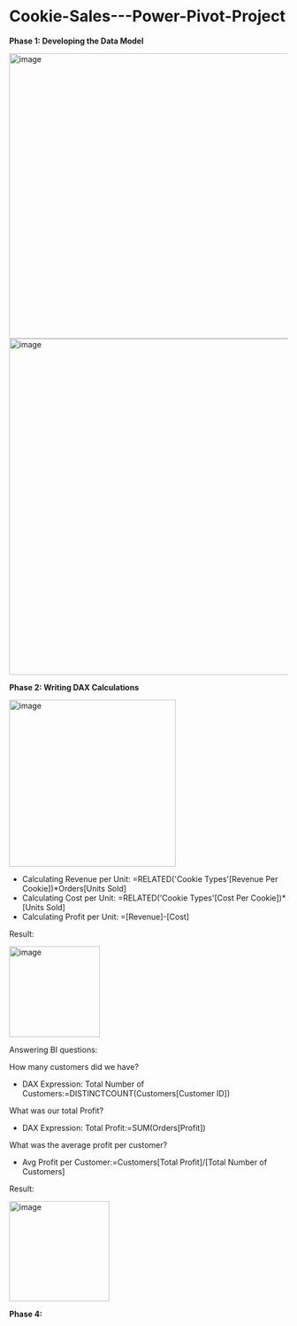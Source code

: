 # Cookie-Sales---Power-Pivot-Project

**Phase 1: Developing the Data Model** 

<img width="515" alt="image" src="https://github.com/davidpham1996/Cookie-Sales---Power-Pivot-Project/assets/148404076/da3304dd-e18f-40a2-9bb6-3157a833ceff">


<img width="607" alt="image" src="https://github.com/davidpham1996/Cookie-Sales---Power-Pivot-Project/assets/148404076/91dd546a-e7d1-4de3-b6b2-4f8ab90696b1">

**Phase 2: Writing DAX Calculations**  

<img width="301" alt="image" src="https://github.com/davidpham1996/Cookie-Sales---Power-Pivot-Project/assets/148404076/9f2e1640-bd27-4733-8331-7954bc56d495">

- Calculating Revenue per Unit: =RELATED('Cookie Types'[Revenue Per Cookie])*Orders[Units Sold]
- Calculating Cost per Unit: =RELATED('Cookie Types'[Cost Per Cookie])*[Units Sold]
- Calculating Profit per Unit: =[Revenue]-[Cost]

Result: 

<img width="164" alt="image" src="https://github.com/davidpham1996/Cookie-Sales---Power-Pivot-Project/assets/148404076/d5b4fdf6-2510-4c5a-a731-3015b8323f6c">

Answering BI questions:

How many customers did we have? 
- DAX Expression: Total Number of Customers:=DISTINCTCOUNT(Customers[Customer ID])

What was our total Profit?
- DAX Expression: Total Profit:=SUM(Orders[Profit])

What was the average profit per customer?
- Avg Profit per Customer:=Customers[Total Profit]/[Total Number of Customers]

Result: 

<img width="181" alt="image" src="https://github.com/davidpham1996/Cookie-Sales---Power-Pivot-Project/assets/148404076/e3d03d37-3d97-4403-b49a-4c275b303afd">


**Phase 4:**  
